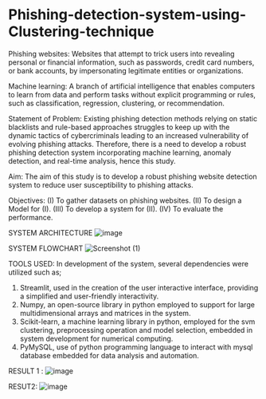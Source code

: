 # Phishing-detection-system-using-Clustering-technique

Phishing websites: Websites that attempt to trick users into revealing personal or financial information, such as passwords, credit card numbers, or bank accounts, by impersonating legitimate entities or organizations.

Machine learning: A branch of artificial intelligence that enables computers to learn from data and perform tasks without explicit programming or rules, such as classification, regression, clustering, or recommendation.

Statement of Problem: Existing phishing detection methods relying on static blacklists and rule-based approaches struggles to keep up with the dynamic tactics of cybercriminals leading to an increased vulnerability of evolving phishing attacks.
Therefore, there is a need to develop a robust phishing detection system incorporating machine learning, anomaly detection, and real-time analysis, hence this study.

Aim:
  The aim of this study is to develop a robust phishing website detection system to reduce user susceptibility to phishing attacks.

Objectives:
(I)  To gather datasets on phishing websites.
(II)  To design a Model for (I).
(III)  To develop a system for (II).
(IV)  To evaluate the performance.

SYSTEM ARCHITECTURE
![image](https://github.com/user-attachments/assets/c898d6c8-6525-40b6-9db1-3339961892e4)



SYSTEM FLOWCHART
![Screenshot (1)](https://github.com/user-attachments/assets/aa9ab602-fa3c-43b0-bb1e-32000c7c4d0f)

TOOLS USED: 
In development of the system, several dependencies were utilized such as;
1. Streamlit, used in the creation of the user interactive interface, providing a simplified and user-friendly interactivity.
2. Numpy, an open-source library in python employed to support for large multidimensional arrays and matrices in the system.
3. Scikit-learn, a machine learning library in python, employed for the svm clustering, preprocessing operation and model selection, embedded in system development    for numerical computing.
4. PyMySQL, use of python programming language to interact with mysql database embedded for data analysis and automation.


RESULT 1 : ![image](https://github.com/user-attachments/assets/bcb73882-0f9b-42b8-a814-1b4c6a94e4b9)

RESUT2: ![image](https://github.com/user-attachments/assets/aea447fd-3773-41d9-b2fb-3a5fd05c675b)





